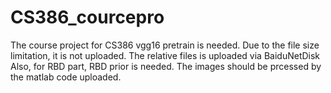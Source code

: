 # CS386_courcepro
The course project for CS386
vgg16 pretrain is needed.
Due to the file size limitation, it is not uploaded.
The relative files is uploaded via BaiduNetDisk
Also, for RBD part, RBD prior is needed. The images should be prcessed by the matlab code uploaded.
